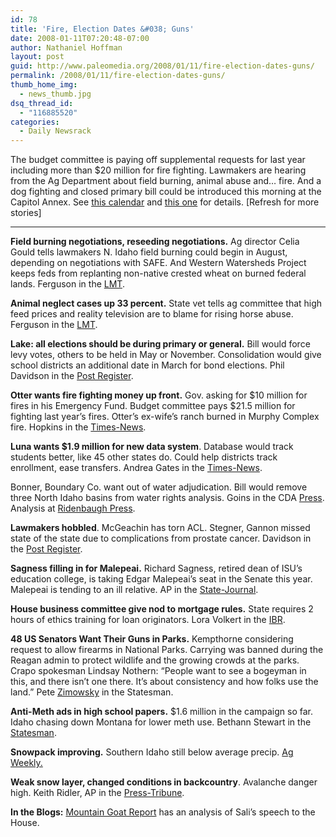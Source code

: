 ```yaml
---
id: 78
title: 'Fire, Election Dates &#038; Guns'
date: 2008-01-11T07:20:48-07:00
author: Nathaniel Hoffman
layout: post
guid: http://www.paleomedia.org/2008/01/11/fire-election-dates-guns/
permalink: /2008/01/11/fire-election-dates-guns/
thumb_home_img:
  - news_thumb.jpg
dsq_thread_id:
  - "116885520"
categories:
  - Daily Newsrack
---
```

The budget committee is paying off supplemental requests for last year including more than $20 million for fire fighting. Lawmakers are hearing from the Ag Department about field burning, animal abuse and&#8230; fire. And a dog fighting and closed primary bill could be introduced this morning at the Capitol Annex. See [this calendar](http://www.legislature.idaho.gov/sessioninfo/sagenda.htm#sjud) and [this one](http://www.legislature.idaho.gov/sessioninfo/sagenda.htm#sstaf) for details. [Refresh for more stories]<!--more-->

* * *

**Field burning negotiations, reseeding negotiations.** Ag director Celia Gould tells lawmakers N. Idaho field burning could begin in August, depending on negotiations with SAFE. And Western Watersheds Project keeps feds from replanting non-native crested wheat on burned federal lands. Ferguson in the [LMT](http://www.lmtribune.com/story/northwest/13294/). 

**Animal neglect cases up 33 percent.** State vet tells ag committee that high feed prices and reality television are to blame for rising horse abuse. Ferguson in the [LMT](http://www.lmtribune.com/story/northwest/13311/).

**Lake: all elections should be during primary or general.** Bill would force levy votes, others to be held in May or November. Consolidation would give school districts an additional date in March for bond elections. Phil Davidson in the [Post Register](http://www.postregister.com/story.php?accnum=1047-01112008&today=2008-01-11%2000:00:00).

**Otter wants fire fighting money up front.** Gov. asking for $10 million for fires in his Emergency Fund. Budget committee pays $21.5 million for fighting last year&#8217;s fires. Otter&#8217;s ex-wife&#8217;s ranch burned in Murphy Complex fire. Hopkins in the [Times-News](http://www.magicvalley.com/articles/2008/01/11/news/local_state/128449.txt).

**Luna wants $1.9 million for new data system**. Database would track students better, like 45 other states do. Could help districts track enrollment, ease transfers. Andrea Gates in the [Times-News](http://www.magicvalley.com/articles/2008/01/11/news/local_state/128467.txt).

Bonner, Boundary Co. want out of water adjudication. Bill would remove three North Idaho basins from water rights analysis. Goins in the CDA [Press](http://www.cdapress.com/articles/2008/01/11/news/news04.txt). Analysis at [Ridenbaugh Press](http://www.ridenbaugh.com/index.php/2008/01/10/adjudicated-out/).

**Lawmakers hobbled**. McGeachin has torn ACL. Stegner, Gannon missed state of the state due to complications from prostate cancer. Davidson in the [Post Register](http://www.postregister.com/story.php?accnum=1050-01112008&today=2008-01-11%2000:00:00).

**Sagness filling in for Malepeai.** Richard Sagness, retired dean of ISU&#8217;s education college, is taking Edgar Malepeai&#8217;s seat in the Senate this year. Malepeai is tending to an ill relative. AP in the [State-Journal](http://www.idahostatejournal.com/articles/2008/01/11/ap-state-id/d8u37ado0.txt).

**House business committee give nod to mortgage rules.** State requires 2 hours of ethics training for loan originators. Lora Volkert in the [IBR](http://www.idahobusiness.net/archive.htm/2008/01/10/House-committee-recommends-approval-of-rules-for-mortgage-licensing).

**48 US Senators Want Their Guns in Parks.** Kempthorne considering request to allow firearms in National Parks. Carrying was banned during the Reagan admin to protect wildlife and the growing crowds at the parks. Crapo spokesman Lindsay Nothern: &#8220;People want to see a bogeyman in this, and there isn&#8217;t one there. It&#8217;s about consistency and how folks use the land.&#8221; Pete [Zimowsky](http://www.idahostatesman.com/localnews/story/261407.html) in the Statesman.

**Anti-Meth ads in high school papers.** $1.6 million in the campaign so far. Idaho chasing down Montana for lower meth use. Bethann Stewart in the [Statesman](http://www.idahostatesman.com/newsupdates/story/261409.html).

**Snowpack improving.** Southern Idaho still below average precip. [Ag Weekly.](http://www.agweekly.com/articles/2008/01/10/news/ag_news/news30.txt)

**Weak snow layer, changed conditions in backcountry**. Avalanche danger high. Keith Ridler, AP in the [Press-Tribune](http://hosted.ap.org/dynamic/stories/I/ID_AVALANCHE_DANGER_IDOL-?SITE=IDNCP&SECTION=HOME&TEMPLATE=DEFAULT).

**In the Blogs:** [Mountain Goat Report](http://mountaingoatreport.typepad.com/the_mountaingoat_report/2008/01/bill-sali-to-id.html) has an analysis of Sali&#8217;s speech to the House.